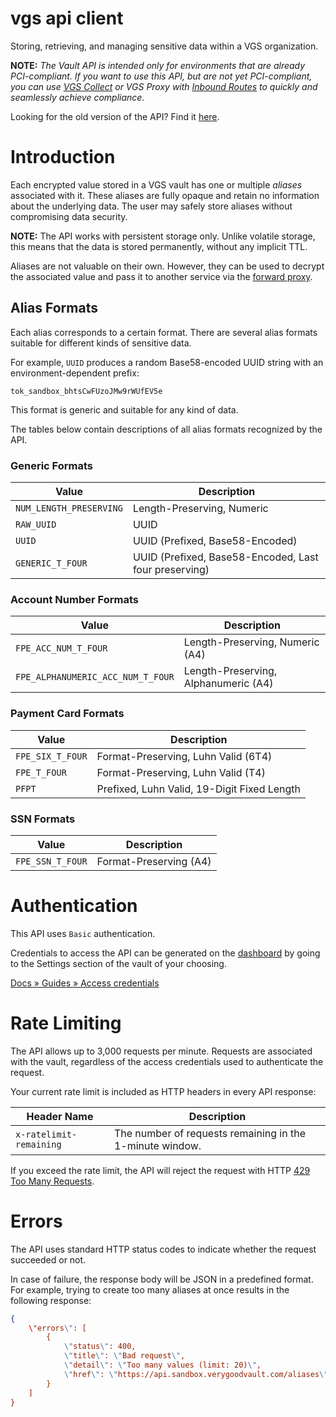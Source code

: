 # vgs api client
Storing, retrieving, and managing sensitive data within a VGS organization.

**NOTE:** _The Vault API is intended only for environments that are already PCI-compliant.
If you want to use this API, but are not yet PCI-compliant, you can
use [VGS Collect](https://www.verygoodsecurity.com/docs/vgs-collect/what-is-it) or
VGS Proxy with [Inbound Routes](https://www.verygoodsecurity.com/docs/getting-started/quick-integration#securing-inbound-connection)
to quickly and seamlessly achieve compliance._

Looking for the old version of the API? Find it
[here](https://www.verygoodsecurity.com/docs/api/1/vault).

# Introduction

Each encrypted value stored in a VGS vault has one or multiple _aliases_
associated with it. These aliases are fully opaque and retain no information
about the underlying data. The user may safely store aliases without
compromising data security.

**NOTE:** The API works with persistent storage only. Unlike volatile
storage, this means that the data is stored permanently, without any
implicit TTL.

Aliases are not valuable on their own. However, they can be used to decrypt
the associated value and pass it to another service via the
[forward proxy](https://www.verygoodsecurity.com/docs/guides/outbound-connection).

## Alias Formats

Each alias corresponds to a certain format. There are several alias formats
suitable for different kinds of sensitive data.

For example, `UUID` produces a random Base58-encoded UUID string with an
environment-dependent prefix:

```
tok_sandbox_bhtsCwFUzoJMw9rWUfEV5e
```

This format is generic and suitable for any kind of data.

The tables below contain descriptions of all alias formats recognized by the
API.

### Generic Formats

| Value                   | Description                                           |
|-------------------------|-------------------------------------------------------|
| `NUM_LENGTH_PRESERVING` | Length-Preserving, Numeric                            |
| `RAW_UUID`              | UUID                                                  |
| `UUID`                  | UUID (Prefixed, Base58-Encoded)                       |
| `GENERIC_T_FOUR`        | UUID (Prefixed, Base58-Encoded, Last four preserving) |

### Account Number Formats

| Value                             | Description                          |
|-----------------------------------|--------------------------------------|
| `FPE_ACC_NUM_T_FOUR`              | Length-Preserving, Numeric (A4)      |
| `FPE_ALPHANUMERIC_ACC_NUM_T_FOUR` | Length-Preserving, Alphanumeric (A4) |


### Payment Card Formats

| Value            | Description                                 |
|------------------|---------------------------------------------|
| `FPE_SIX_T_FOUR` | Format-Preserving, Luhn Valid (6T4)         |
| `FPE_T_FOUR`     | Format-Preserving, Luhn Valid (T4)          |
| `PFPT`           | Prefixed, Luhn Valid, 19-Digit Fixed Length |

### SSN Formats

| Value            | Description            |
|------------------|------------------------|
| `FPE_SSN_T_FOUR` | Format-Preserving (A4) |

# Authentication

This API uses `Basic` authentication.

Credentials to access the API can be generated on the
[dashboard](https://dashboard.verygoodsecurity.com) by going to the Settings
section of the vault of your choosing.

[Docs » Guides » Access credentials](https://www.verygoodsecurity.com/docs/settings/access-credentials)

# Rate Limiting

The API allows up to 3,000 requests per minute. Requests are associated with
the vault, regardless of the access credentials used to authenticate the
request.

Your current rate limit is included as HTTP headers in every API response:

| Header Name             | Description                                              |
|-------------------------|----------------------------------------------------------|
| `x-ratelimit-remaining` | The number of requests remaining in the 1-minute window. |

If you exceed the rate limit, the API will reject the request with HTTP
[429 Too Many Requests](https://developer.mozilla.org/en-US/docs/Web/HTTP/Status/429).

# Errors

The API uses standard HTTP status codes to indicate whether the request
succeeded or not.

In case of failure, the response body will be JSON in a predefined format.
For example, trying to create too many aliases at once results in the
following response:

```json
{
    \"errors\": [
        {
            \"status\": 400,
            \"title\": \"Bad request\",
            \"detail\": \"Too many values (limit: 20)\",
            \"href\": \"https://api.sandbox.verygoodvault.com/aliases\"
        }
    ]
}
```
